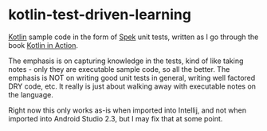 # kotlin-test-driven-learning
[Kotlin](kotlinlang.org) sample code in the form of [Spek](http://spekframework.org) unit tests, written as I go through the book [Kotlin in Action](https://www.manning.com/books/kotlin-in-action). 

The emphasis is on capturing knowledge in the tests, kind of like taking notes - only they are executable sample code, so all the better. The emphasis
is NOT on writing good unit tests in general, writing well factored DRY code, etc. It really is just about walking away with executable notes on the language.

Right now this only works as-is when imported into Intellij, and not when imported into Android Studio 2.3, but I may fix that at some point.
